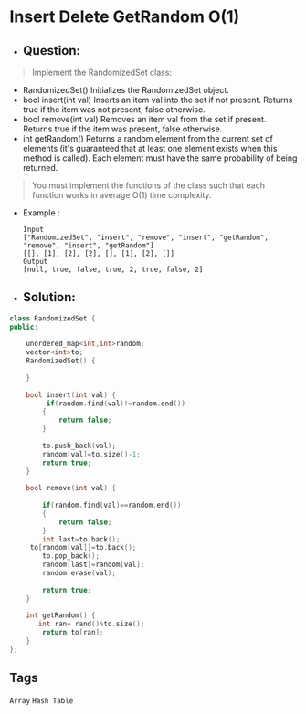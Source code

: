 # Insert Delete GetRandom O(1)
- ## Question:
>Implement the RandomizedSet class:
>
- RandomizedSet() Initializes the RandomizedSet object.
- bool insert(int val) Inserts an item val into the set if not present. Returns true if the item was not present, false otherwise.
- bool remove(int val) Removes an item val from the set if present. Returns true if the item was present, false otherwise.
- int getRandom() Returns a random element from the current set of elements (it's guaranteed that at least one element exists when this method is called). Each element    must have the same probability of being returned.
>You must implement the functions of the class such that each function works in average O(1) time complexity.


- Example :

      Input
      ["RandomizedSet", "insert", "remove", "insert", "getRandom", "remove", "insert", "getRandom"]
      [[], [1], [2], [2], [], [1], [2], []]
      Output
      [null, true, false, true, 2, true, false, 2]
      
- ## Solution:
```cpp
class RandomizedSet {
public:
    
    unordered_map<int,int>random;
    vector<int>to;
    RandomizedSet() {
        
    }
    
    bool insert(int val) {
         if(random.find(val)!=random.end())
        {
            return false;
        }
        
        to.push_back(val);
        random[val]=to.size()-1;
        return true;
    }
    
    bool remove(int val) {
          
        if(random.find(val)==random.end())
        {
            return false;
        }
        int last=to.back();
     to[random[val]]=to.back();
        to.pop_back();
        random[last]=random[val];
        random.erase(val);
        
        return true;
    }
    
    int getRandom() {
       int ran= rand()%to.size();
        return to[ran];
    }
};
```

## Tags
`Array` `Hash Table`

